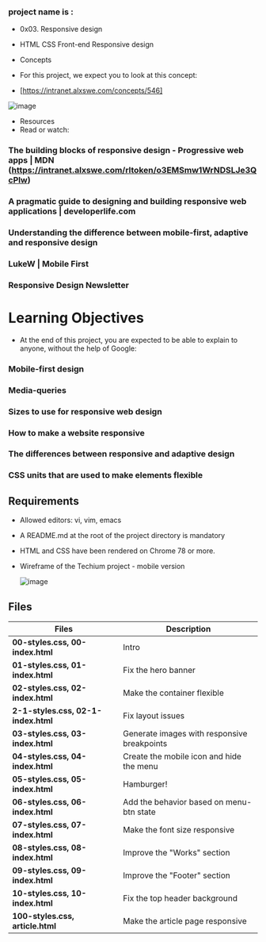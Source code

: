 ### project name is : 

* 0x03. Responsive design
*  HTML CSS Front-end Responsive design



* Concepts
* For this project, we expect you to look at this concept:

* [https://intranet.alxswe.com/concepts/546]



![image](https://github.com/user-attachments/assets/57586708-eeb0-4da0-80c9-ccbe32e55cab)




* Resources
* Read or watch:

### The building blocks of responsive design - Progressive web apps | MDN (https://intranet.alxswe.com/rltoken/o3EMSmw1WrNDSLJe3QcPIw)
### A pragmatic guide to designing and building responsive web applications | developerlife.com
### Understanding the difference between mobile-first, adaptive and responsive design
### LukeW | Mobile First
### Responsive Design Newsletter


#  Learning Objectives
* At the end of this project, you are expected to be able to explain to anyone, without the help of Google:

### Mobile-first design
### Media-queries
### Sizes to use for responsive web design
### How to make a website responsive
### The differences between responsive and adaptive design
### CSS units that are used to make elements flexible



##  Requirements
* Allowed editors: vi, vim, emacs
* A README.md at the root of the project directory is mandatory
* HTML and CSS have been rendered on Chrome 78 or more.
* Wireframe of the Techium project - mobile version



  ![image](https://github.com/user-attachments/assets/dc4ea5b8-5c05-4a14-bae5-34d30b209170)


  

## Files

| Files                               | Description                                 |
| ----------------------------------- | ------------------------------------------- |
| **00-styles.css, 00-index.html**    | Intro                                       |
| **01-styles.css, 01-index.html**    | Fix the hero banner                         |
| **02-styles.css, 02-index.html**    | Make the container flexible                 |
| **2-1-styles.css, 02-1-index.html** | Fix layout issues                           |
| **03-styles.css, 03-index.html**    | Generate images with responsive breakpoints |
| **04-styles.css, 04-index.html**    | Create the mobile icon and hide the menu    |
| **05-styles.css, 05-index.html**    | Hamburger!                                  |
| **06-styles.css, 06-index.html**    | Add the behavior based on menu-btn state    |
| **07-styles.css, 07-index.html**    | Make the font size responsive               |
| **08-styles.css, 08-index.html**    | Improve the "Works" section                 |
| **09-styles.css, 09-index.html**    | Improve the "Footer" section                |
| **10-styles.css, 10-index.html**    | Fix the top header background               |
| **100-styles.css, article.html**    | Make the article page responsive            |
